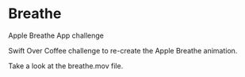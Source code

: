 # Breathe
Apple Breathe App challenge


Swift Over Coffee challenge to re-create the Apple Breathe animation.


Take a look at the breathe.mov file.

